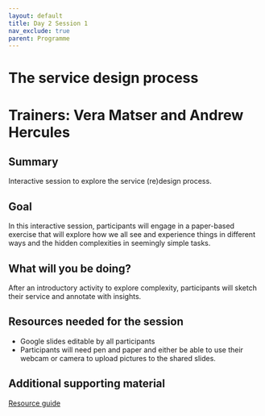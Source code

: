 ```yaml
---
layout: default
title: Day 2 Session 1
nav_exclude: true
parent: Programme
---
```


# The service design process
# Trainers: Vera Matser and Andrew Hercules

## Summary
Interactive session to explore the service (re)design process.

## Goal
In this interactive session, participants will engage in a paper-based exercise that will explore how we all see and experience things in different ways and the hidden complexities in seemingly simple tasks.

## What will you be doing?
After an introductory activity to explore complexity, participants will sketch their service and annotate with insights.

## Resources needed for the session
- Google slides editable by all participants
- Participants will need pen and paper and either be able to use their webcam or camera to upload pictures to the shared slides.

## Additional supporting material
[Resource guide](https://docs.google.com/document/d/1NwMA1naFYI-tL3tcsvm2ILvAL5hhh63RR0lly7HNWJI/edit)
